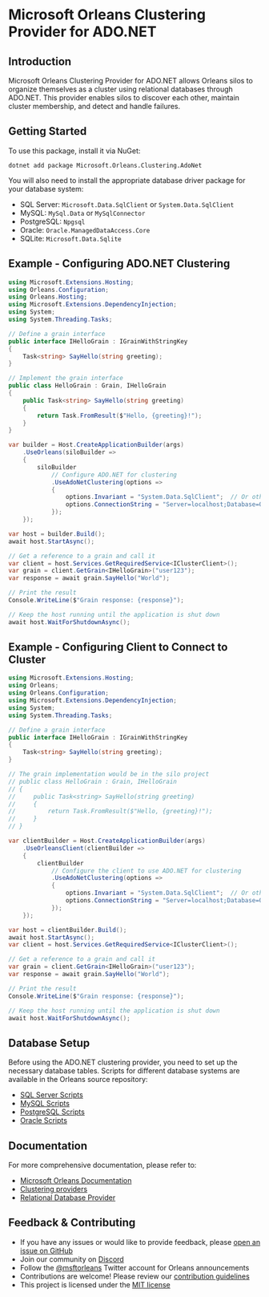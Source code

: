 # Microsoft Orleans Clustering Provider for ADO.NET

## Introduction
Microsoft Orleans Clustering Provider for ADO.NET allows Orleans silos to organize themselves as a cluster using relational databases through ADO.NET. This provider enables silos to discover each other, maintain cluster membership, and detect and handle failures.

## Getting Started
To use this package, install it via NuGet:

```shell
dotnet add package Microsoft.Orleans.Clustering.AdoNet
```

You will also need to install the appropriate database driver package for your database system:

- SQL Server: `Microsoft.Data.SqlClient` or `System.Data.SqlClient`
- MySQL: `MySql.Data` or `MySqlConnector`
- PostgreSQL: `Npgsql`
- Oracle: `Oracle.ManagedDataAccess.Core`
- SQLite: `Microsoft.Data.Sqlite`

## Example - Configuring ADO.NET Clustering

```csharp
using Microsoft.Extensions.Hosting;
using Orleans.Configuration;
using Orleans.Hosting;
using Microsoft.Extensions.DependencyInjection;
using System;
using System.Threading.Tasks;

// Define a grain interface
public interface IHelloGrain : IGrainWithStringKey
{
    Task<string> SayHello(string greeting);
}

// Implement the grain interface
public class HelloGrain : Grain, IHelloGrain
{
    public Task<string> SayHello(string greeting)
    {
        return Task.FromResult($"Hello, {greeting}!");
    }
}

var builder = Host.CreateApplicationBuilder(args)
    .UseOrleans(siloBuilder =>
    {
        siloBuilder
            // Configure ADO.NET for clustering
            .UseAdoNetClustering(options =>
            {
                options.Invariant = "System.Data.SqlClient";  // Or other providers like "MySql.Data.MySqlClient", "Npgsql", etc.
                options.ConnectionString = "Server=localhost;Database=OrleansCluster;User Id=myUsername;******;";
            });
    });

var host = builder.Build();
await host.StartAsync();

// Get a reference to a grain and call it
var client = host.Services.GetRequiredService<IClusterClient>();
var grain = client.GetGrain<IHelloGrain>("user123");
var response = await grain.SayHello("World");

// Print the result
Console.WriteLine($"Grain response: {response}");

// Keep the host running until the application is shut down
await host.WaitForShutdownAsync();
```

## Example - Configuring Client to Connect to Cluster

```csharp
using Microsoft.Extensions.Hosting;
using Orleans;
using Orleans.Configuration;
using Microsoft.Extensions.DependencyInjection;
using System;
using System.Threading.Tasks;

// Define a grain interface
public interface IHelloGrain : IGrainWithStringKey
{
    Task<string> SayHello(string greeting);
}

// The grain implementation would be in the silo project
// public class HelloGrain : Grain, IHelloGrain
// {
//     public Task<string> SayHello(string greeting)
//     {
//         return Task.FromResult($"Hello, {greeting}!");
//     }
// }

var clientBuilder = Host.CreateApplicationBuilder(args)
    .UseOrleansClient(clientBuilder =>
    {
        clientBuilder
            // Configure the client to use ADO.NET for clustering
            .UseAdoNetClustering(options =>
            {
                options.Invariant = "System.Data.SqlClient";  // Or other providers like "MySql.Data.MySqlClient", "Npgsql", etc.
                options.ConnectionString = "Server=localhost;Database=OrleansCluster;User Id=myUsername;******;";
            });
    });

var host = clientBuilder.Build();
await host.StartAsync();
var client = host.Services.GetRequiredService<IClusterClient>();

// Get a reference to a grain and call it
var grain = client.GetGrain<IHelloGrain>("user123");
var response = await grain.SayHello("World");

// Print the result
Console.WriteLine($"Grain response: {response}");

// Keep the host running until the application is shut down
await host.WaitForShutdownAsync();
```

## Database Setup

Before using the ADO.NET clustering provider, you need to set up the necessary database tables. Scripts for different database systems are available in the Orleans source repository:

- [SQL Server Scripts](https://github.com/dotnet/orleans/tree/main/src/AdoNet/Orleans.Clustering.AdoNet/SQLServer-Clustering.sql)
- [MySQL Scripts](https://github.com/dotnet/orleans/tree/main/src/AdoNet/Orleans.Clustering.AdoNet/MySQL-Clustering.sql)
- [PostgreSQL Scripts](https://github.com/dotnet/orleans/tree/main/src/AdoNet/Orleans.Clustering.AdoNet/PostgreSQL-Clustering.sql)
- [Oracle Scripts](https://github.com/dotnet/orleans/tree/main/src/AdoNet/Orleans.Clustering.AdoNet/Oracle-Clustering.sql)

## Documentation
For more comprehensive documentation, please refer to:
- [Microsoft Orleans Documentation](https://learn.microsoft.com/dotnet/orleans/)
- [Clustering providers](https://learn.microsoft.com/en-us/dotnet/orleans/implementation/cluster-management)
- [Relational Database Provider](https://learn.microsoft.com/en-us/dotnet/orleans/implementation/relational-storage-providers)

## Feedback & Contributing
- If you have any issues or would like to provide feedback, please [open an issue on GitHub](https://github.com/dotnet/orleans/issues)
- Join our community on [Discord](https://aka.ms/orleans-discord)
- Follow the [@msftorleans](https://twitter.com/msftorleans) Twitter account for Orleans announcements
- Contributions are welcome! Please review our [contribution guidelines](https://github.com/dotnet/orleans/blob/main/CONTRIBUTING.md)
- This project is licensed under the [MIT license](https://github.com/dotnet/orleans/blob/main/LICENSE)